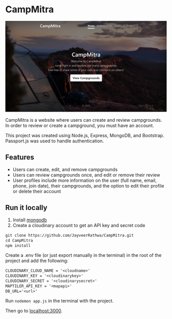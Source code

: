 # CampMitra

![Image 1](https://raw.githubusercontent.com/JayveerRathwa/CampMitra/main/screenshots/home.png)  

CampMitra is a website where users can create and review campgrounds. In order to review or create a campground, you must have an account.

This project was created using Node.js, Express, MongoDB, and Bootstrap. Passport.js was used to handle authentication.  

## Features
* Users can create, edit, and remove campgrounds
* Users can review campgrounds once, and edit or remove their review
* User profiles include more information on the user (full name, email, phone, join date), their campgrounds, and the option to edit their profile or delete their account

## Run it locally
1. Install [mongodb](https://www.mongodb.com/)
2. Create a cloudinary account to get an API key and secret code

```
git clone https://github.com/JayveerRathwa/CampMitra.git
cd CampMitra
npm install
```

Create a .env file (or just export manually in the terminal) in the root of the project and add the following:  

```
CLOUDINARY_CLOUD_NAME = '<cloudname>'
CLOUDINARY_KEY = '<cloudinarykey>'
CLOUDINARY_SECRET = '<cloudinarysecret>'
MAPTILER_API_KEY = '<mapapi>'
DB_URL='<url>'
```

Run ```nodemon app.js``` in the terminal with the project.  

Then go to [localhost:3000](http://localhost:3000/).
